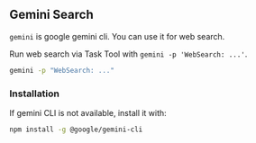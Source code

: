 ## Gemini Search

`gemini` is google gemini cli. You can use it for web search.

Run web search via Task Tool with `gemini -p 'WebSearch: ...'`.

```bash
gemini -p "WebSearch: ..."
```

### Installation

If gemini CLI is not available, install it with:

```bash
npm install -g @google/gemini-cli
```